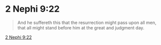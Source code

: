 # 2 Nephi 9:22

> And he suffereth this that the resurrection might pass upon all men, that all might stand before him at the great and judgment day.

[2 Nephi 9:22](https://www.churchofjesuschrist.org/study/scriptures/bofm/2-ne/9?lang=eng&id=p22#p22)



